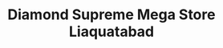---
title: "Diamond Supreme Mega Store Liaquatabad"
url: /karachi/diamond-supreme-mega-store-liaquatabad/
shop: bed
---